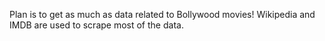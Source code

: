Plan is to get as much as data related to Bollywood movies!
Wikipedia and IMDB are used to scrape most of the data.
